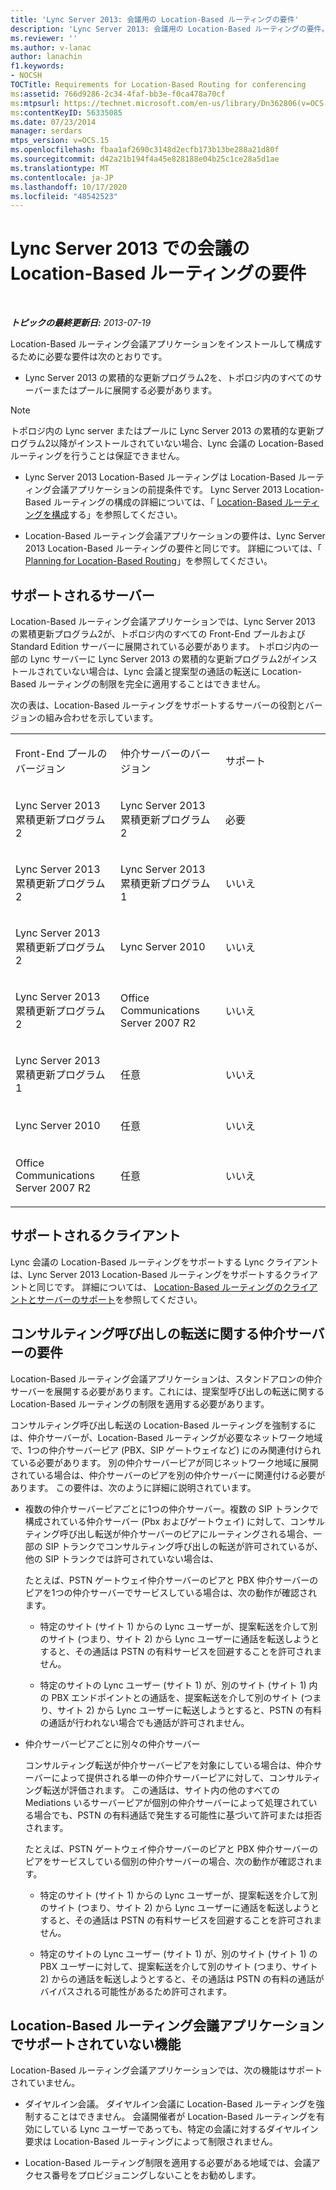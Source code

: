 ```yaml
---
title: 'Lync Server 2013: 会議用の Location-Based ルーティングの要件'
description: 'Lync Server 2013: 会議用の Location-Based ルーティングの要件。'
ms.reviewer: ''
ms.author: v-lanac
author: lanachin
f1.keywords:
- NOCSH
TOCTitle: Requirements for Location-Based Routing for conferencing
ms:assetid: 766d9286-2c34-4faf-bb3e-f0ca478a70cf
ms:mtpsurl: https://technet.microsoft.com/en-us/library/Dn362806(v=OCS.15)
ms:contentKeyID: 56335085
ms.date: 07/23/2014
manager: serdars
mtps_version: v=OCS.15
ms.openlocfilehash: fbaa1af2690c3148d2ecfb173b13be288a21d80f
ms.sourcegitcommit: d42a21b194f4a45e828188e04b25c1ce28a5d1ae
ms.translationtype: MT
ms.contentlocale: ja-JP
ms.lasthandoff: 10/17/2020
ms.locfileid: "48542523"
---
```

# <a name="requirements-for-location-based-routing-for-conferencing-in-lync-server-2013"></a>Lync Server 2013 での会議の Location-Based ルーティングの要件

<div data-xmlns="http://www.w3.org/1999/xhtml">

<div class="topic" data-xmlns="http://www.w3.org/1999/xhtml" data-msxsl="urn:schemas-microsoft-com:xslt" data-cs="https://msdn.microsoft.com/">

<div data-asp="https://msdn2.microsoft.com/asp">



</div>

<div id="mainSection">

<div id="mainBody">

<span> </span>

_**トピックの最終更新日:** 2013-07-19_

Location-Based ルーティング会議アプリケーションをインストールして構成するために必要な要件は次のとおりです。

  - Lync Server 2013 の累積的な更新プログラム2を、トポロジ内のすべてのサーバーまたはプールに展開する必要があります。

<div>


> [!NOTE]  
> トポロジ内の Lync server またはプールに Lync Server 2013 の累積的な更新プログラム2以降がインストールされていない場合、Lync 会議の Location-Based ルーティングを行うことは保証できません。



</div>

  - Lync Server 2013 Location-Based ルーティングは Location-Based ルーティング会議アプリケーションの前提条件です。 Lync Server 2013 Location-Based ルーティングの構成の詳細については、「 [Location-Based ルーティングを構成](lync-server-2013-configuring-location-based-routing.md)する」を参照してください。

  - Location-Based ルーティング会議アプリケーションの要件は、Lync Server 2013 Location-Based ルーティングの要件と同じです。 詳細については、「 [Planning for Location-Based Routing](lync-server-2013-planning-for-location-based-routing.md)」を参照してください。

<div>

## <a name="supported-servers"></a>サポートされるサーバー

Location-Based ルーティング会議アプリケーションでは、Lync Server 2013 の累積更新プログラム2が、トポロジ内のすべての Front-End プールおよび Standard Edition サーバーに展開されている必要があります。 トポロジ内の一部の Lync サーバーに Lync Server 2013 の累積的な更新プログラム2がインストールされていない場合は、Lync 会議と提案型の通話の転送に Location-Based ルーティングの制限を完全に適用することはできません。

次の表は、Location-Based ルーティングをサポートするサーバーの役割とバージョンの組み合わせを示しています。


<table>
<colgroup>
<col style="width: 33%" />
<col style="width: 33%" />
<col style="width: 33%" />
</colgroup>
<tbody>
<tr class="odd">
<td><p>Front-End プールのバージョン</p></td>
<td><p>仲介サーバーのバージョン</p></td>
<td><p>サポート</p></td>
</tr>
<tr class="even">
<td><p>Lync Server 2013 累積更新プログラム2</p></td>
<td><p>Lync Server 2013 累積更新プログラム2</p></td>
<td><p>必要</p></td>
</tr>
<tr class="odd">
<td><p>Lync Server 2013 累積更新プログラム2</p></td>
<td><p>Lync Server 2013 累積更新プログラム1</p></td>
<td><p>いいえ</p></td>
</tr>
<tr class="even">
<td><p>Lync Server 2013 累積更新プログラム2</p></td>
<td><p>Lync Server 2010</p></td>
<td><p>いいえ</p></td>
</tr>
<tr class="odd">
<td><p>Lync Server 2013 累積更新プログラム2</p></td>
<td><p>Office Communications Server 2007 R2</p></td>
<td><p>いいえ</p></td>
</tr>
<tr class="even">
<td><p>Lync Server 2013 累積更新プログラム1</p></td>
<td><p>任意</p></td>
<td><p>いいえ</p></td>
</tr>
<tr class="odd">
<td><p>Lync Server 2010</p></td>
<td><p>任意</p></td>
<td><p>いいえ</p></td>
</tr>
<tr class="even">
<td><p>Office Communications Server 2007 R2</p></td>
<td><p>任意</p></td>
<td><p>いいえ</p></td>
</tr>
</tbody>
</table>


</div>

<div>

## <a name="supported-clients"></a>サポートされるクライアント

Lync 会議の Location-Based ルーティングをサポートする Lync クライアントは、Lync Server 2013 Location-Based ルーティングをサポートするクライアントと同じです。 詳細については、 [Location-Based ルーティングのクライアントとサーバーのサポート](lync-server-2013-client-and-server-support-for-location-based-routing.md)を参照してください。

</div>

<div>

## <a name="mediation-server-requirements-for-consultative-call-transfers"></a>コンサルティング呼び出しの転送に関する仲介サーバーの要件

Location-Based ルーティング会議アプリケーションは、スタンドアロンの仲介サーバーを展開する必要があります。これには、提案型呼び出しの転送に関する Location-Based ルーティングの制限を適用する必要があります。

コンサルティング呼び出し転送の Location-Based ルーティングを強制するには、仲介サーバーが、Location-Based ルーティングが必要なネットワーク地域で、1つの仲介サーバーピア (PBX、SIP ゲートウェイなど) にのみ関連付けられている必要があります。 別の仲介サーバーピアが同じネットワーク地域に展開されている場合は、仲介サーバーのピアを別の仲介サーバーに関連付ける必要があります。 この要件は、次のように詳細に説明されています。

  - 複数の仲介サーバーピアごとに1つの仲介サーバー。複数の SIP トランクで構成されている仲介サーバー (Pbx およびゲートウェイ) に対して、コンサルティング呼び出し転送が仲介サーバーのピアにルーティングされる場合、一部の SIP トランクでコンサルティング呼び出しの転送が許可されているが、他の SIP トランクでは許可されていない場合は、
    
    たとえば、PSTN ゲートウェイ仲介サーバーのピアと PBX 仲介サーバーのピアを1つの仲介サーバーでサービスしている場合は、次の動作が確認されます。
    
      - 特定のサイト (サイト 1) からの Lync ユーザーが、提案転送を介して別のサイト (つまり、サイト 2) から Lync ユーザーに通話を転送しようとすると、その通話は PSTN の有料サービスを回避することを許可されません。
    
      - 特定のサイトの Lync ユーザー (サイト 1) が、別のサイト (サイト 1) 内の PBX エンドポイントとの通話を、提案転送を介して別のサイト (つまり、サイト 2) から Lync ユーザーに転送しようとすると、PSTN の有料の通話が行われない場合でも通話が許可されません。

  - 仲介サーバーピアごとに別々の仲介サーバー
    
    コンサルティング転送が仲介サーバーピアを対象にしている場合は、仲介サーバーによって提供される単一の仲介サーバーピアに対して、コンサルティング転送が評価されます。 この通話は、サイト内の他のすべての Mediations いるサーバーピアが個別の仲介サーバーによって処理されている場合でも、PSTN の有料通話で発生する可能性に基づいて許可または拒否されます。
    
    たとえば、PSTN ゲートウェイ仲介サーバーのピアと PBX 仲介サーバーのピアをサービスしている個別の仲介サーバーの場合、次の動作が確認されます。
    
      - 特定のサイト (サイト 1) からの Lync ユーザーが、提案転送を介して別のサイト (つまり、サイト 2) から Lync ユーザーに通話を転送しようとすると、その通話は PSTN の有料サービスを回避することを許可されません。
    
      - 特定のサイトの Lync ユーザー (サイト 1) が、別のサイト (サイト 1) の PBX ユーザーに対して、提案転送を介して別のサイト (つまり、サイト 2) からの通話を転送しようとすると、その通話は PSTN の有料の通話がバイパスされる可能性があるため許可されます。

</div>

<div>

## <a name="capabilities-not-supported-by-the-location-based-routing-conferencing-application"></a>Location-Based ルーティング会議アプリケーションでサポートされていない機能

Location-Based ルーティング会議アプリケーションでは、次の機能はサポートされていません。

  - ダイヤルイン会議。 ダイヤルイン会議に Location-Based ルーティングを強制することはできません。 会議開催者が Location-Based ルーティングを有効にしている Lync ユーザーであっても、特定の会議に対するダイヤルイン要求は Location-Based ルーティングによって制限されません。

  - Location-Based ルーティング制限を適用する必要がある地域では、会議アクセス番号をプロビジョニングしないことをお勧めします。

</div>

</div>

<span> </span>

</div>

</div>

</div>

